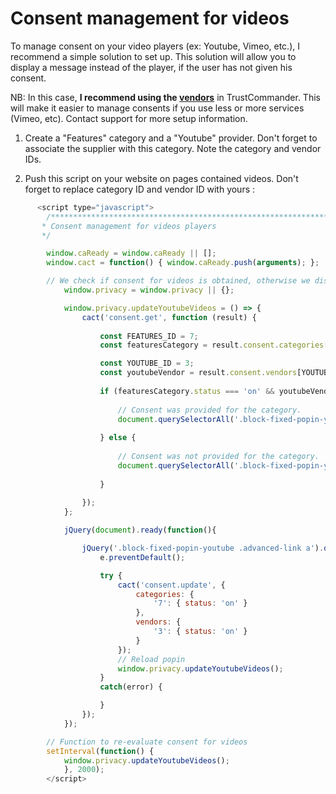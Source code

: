 # Consent management for videos

To manage consent on your video players (ex: Youtube, Vimeo, etc.), I recommend a simple solution to set up.
This solution will allow you to display a message instead of the player, if the user has not given his consent.

NB: In this case, **I recommend using the [vendors](https://community.commandersact.com/trustcommander/user-guides/categories-and-tags/manage-vendors#vendors)** in TrustCommander. This will make it easier to manage consents if you use less or more services (Vimeo, etc). Contact support for more setup information.

1) Create a "Features" category and a "Youtube" provider. Don't forget to associate the supplier with this category.
Note the category and vendor IDs.

2) Push this script on your website on pages contained videos. Don't forget to replace category ID and vendor ID with yours :

```js
      <script type="javascript">
        /***************************************************************************
       * Consent management for videos players
       */

        window.caReady = window.caReady || []; 
        window.cact = function() { window.caReady.push(arguments); };

        // We check if consent for videos is obtained, otherwise we display a popin above the player
            window.privacy = window.privacy || {};

            window.privacy.updateYoutubeVideos = () => {
                cact('consent.get', function (result) {
            
                    const FEATURES_ID = 7;
                    const featuresCategory = result.consent.categories[FEATURES_ID] || {};

                    const YOUTUBE_ID = 3;
                    const youtubeVendor = result.consent.vendors[YOUTUBE_ID] || {};
                    
                    if (featuresCategory.status === 'on' && youtubeVendor.status === 'on') {
                        
                        // Consent was provided for the category. 
                        document.querySelectorAll('.block-fixed-popin-youtube').forEach(e => e.style.display = 'none');
                        
                    } else {
                    
                        // Consent was not provided for the category.
                        document.querySelectorAll('.block-fixed-popin-youtube').forEach(e => e.style.display = '');
                        
                    }
                        
                });
            };

            jQuery(document).ready(function(){

                jQuery('.block-fixed-popin-youtube .advanced-link a').on('click', function(e) {
                    e.preventDefault();

                    try {
                        cact('consent.update', {
                            categories: {
                                '7': { status: 'on' }
                            },
                            vendors: {
                                '3': { status: 'on' }
                            }
                        });
                        // Reload popin
                        window.privacy.updateYoutubeVideos();
                    }
                    catch(error) {

                    }
                });
            });

        // Function to re-evaluate consent for videos
        setInterval(function() {
            window.privacy.updateYoutubeVideos();
            }, 2000);
        </script>

